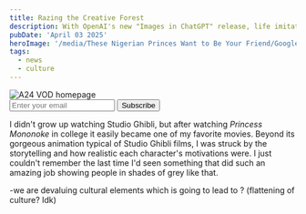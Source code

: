 ```yaml
---
title: Razing the Creative Forest
description: With OpenAI's new "Images in ChatGPT" release, life imitates whimsical art
pubDate: 'April 03 2025'
heroImage: '/media/These Nigerian Princes Want to Be Your Friend/GoogleSpamfeatured.png'
tags:
  - news
  - culture
---
```


<div><img src="./assets/Irontown is Razing the Digital Forest/ghiblifeaturedimage.png" alt="A24 VOD homepage"></div>

<div class="buttondown-subscribe-box">
      <div class="subscribe-box-content">
        <form class="subscribe-form"
            action="https://buttondown.com/api/emails/embed-subscribe/techandconsequence"
            method="post"
            target="popupwindow"
            onSubmit="window.open('https://buttondown.com/techandconsequence', 'popupwindow')"
            class="embeddable-buttondown-form"
            >
            <input class="subscribe-email-input" type="email" name="email" id="bd-email" placeholder="Enter your email" />
            <input class="subscribe-submit-button" type="submit" value="Subscribe" />
        </form>
    </div>
  </div>

I didn't grow up watching Studio Ghibli, but after watching *Princess Mononoke* in college it easily became one of my favorite movies. Beyond its gorgeous animation typical of Studio Ghibli films, I was struck by the storytelling and how realistic each character's motivations were. I just couldn't remember the last time I'd seen something that did such an amazing job showing people in shades of grey like that.

-we are devaluing cultural elements which is going to lead to ? (flattening of culture? Idk)

